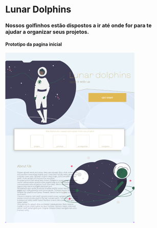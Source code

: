 # Lunar Dolphins

### Nossos golfinhos estão dispostos a ir até onde for para te ajudar a organizar seus projetos.

#### Prototipo da pagina inicial

![alt text](./frontend/src/homepage.png)
